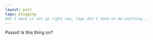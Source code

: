 ```yaml
---
layout: post
tags: blogging
#As I have it set up right now, tags don't seem to do anything...
---
```


Psssst! Is this thing on?